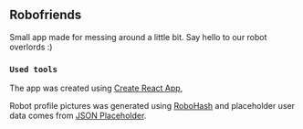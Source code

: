 ## Robofriends

Small app made for messing around a little bit. Say hello to our robot overlords :)

### `Used tools`

The app was created using [Create React App](https://github.com/facebook/create-react-app),

Robot profile pictures was generated using [RoboHash](https://robohash.org/) and 
placeholder user data comes from [JSON Placeholder](https://jsonplaceholder.typicode.com/).